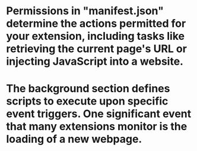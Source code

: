 
# Permissions in "manifest.json" determine the actions permitted for your extension, including tasks like retrieving the current page's URL or injecting JavaScript into a website.


# The background section defines scripts to execute upon specific event triggers. One significant event that many extensions monitor is the loading of a new webpage.